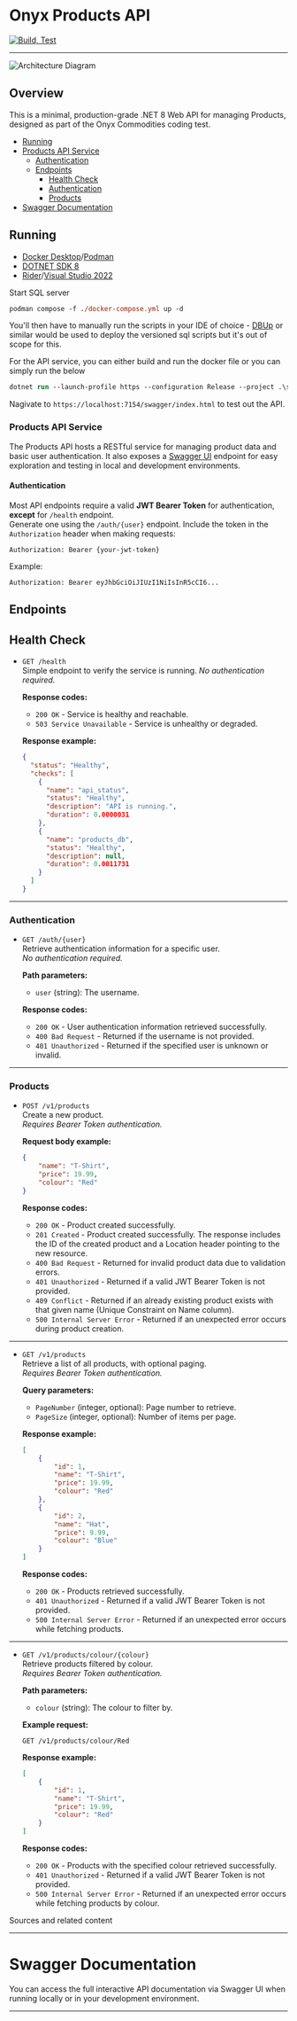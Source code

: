 # Onyx Products API

[![Build, Test](https://github.com/BeardyC/Onyx.Products/actions/workflows/dotnet.yml/badge.svg?branch=feature%2Fpipelines)](https://github.com/BeardyC/Onyx.Products/actions/workflows/dotnet.yml)

---
![Architecture Diagram](./docs/system-diagram.png)

## Overview
This is a minimal, production-grade .NET 8 Web API for managing Products, designed as part of the Onyx Commodities coding test.

- [Running](#running)
- [Products API Service](#products-api-service)
  - [Authentication](#authentication)
  - [Endpoints](#endpoints)
    - [Health Check](#health-check)
    - [Authentication](#authentication-1)
    - [Products](#products)
- [Swagger Documentation](#swagger-documentation)

## Running

- [Docker Desktop](https://www.docker.com/products/docker-desktop/)/[Podman](https://podman.io/)
- [DOTNET SDK 8](https://dotnet.microsoft.com/en-us/download/dotnet/8.0)
- [Rider](https://www.jetbrains.com/rider/)/[Visual Studio 2022](https://visualstudio.microsoft.com/vs/)

Start SQL server 
```ps
podman compose -f ./docker-compose.yml up -d
```
You'll then have to manually run the scripts in your IDE of choice - [DBUp](https://dbup.readthedocs.io/en/latest/) or similar would be used to deploy the versioned sql scripts but it's out of scope for this.

For the API service, you can either build and run the docker file or you can simply run the below
```ps
dotnet run --launch-profile https --configuration Release --project .\src\Onyx.ProductManagement.Api\
```

Nagivate to `https://localhost:7154/swagger/index.html` to test out the API.


### Products API Service

The Products API hosts a RESTful service for managing product data and basic user authentication. It also exposes a [Swagger UI](https://swagger.io/) endpoint for easy exploration and testing in local and development environments.

#### Authentication

Most API endpoints require a valid **JWT Bearer Token** for authentication, **except** for `/health` endpoint.  
Generate one using the `/auth/{user}` endpoint.
Include the token in the `Authorization` header when making requests:

```
Authorization: Bearer {your-jwt-token}
```

Example:

```
Authorization: Bearer eyJhbGciOiJIUzI1NiIsInR5cCI6...
```


## Endpoints

## Health Check

- `GET /health`  
  Simple endpoint to verify the service is running.
   _No authentication required._

  **Response codes:**
  - `200 OK` - Service is healthy and reachable.
  - `503 Service Unavailable` - Service is unhealthy or degraded.
 
  **Response example:**

  ```json
  {
    "status": "Healthy",
    "checks": [
      {
        "name": "api_status",
        "status": "Healthy",
        "description": "API is running.",
        "duration": 0.0000031
      },
      {
        "name": "products_db",
        "status": "Healthy",
        "description": null,
        "duration": 0.0011731
      }
    ]
  }
  ```
---

### Authentication

- `GET /auth/{user}`  
  Retrieve authentication information for a specific user.  
  _No authentication required._

  **Path parameters:**
  - `user` (string): The username.

  **Response codes:**
  - `200 OK` - User authentication information retrieved successfully.
  - `400 Bad Request` - Returned if the username is not provided.
  - `401 Unauthorized` - Returned if the specified user is unknown or invalid.


---

### Products

- `POST /v1/products`  
  Create a new product.  
  _Requires Bearer Token authentication._

  **Request body example:**

  ```json
  {
      "name": "T-Shirt",
      "price": 19.99,
      "colour": "Red"
  }
  ```

  **Response codes:**
  - `200 OK` - Product created successfully.
  - `201 Created` - Product created successfully. The response includes the ID of the created product and a Location header pointing to the new resource.
  - `400 Bad Request` - Returned for invalid product data due to validation errors.
  - `401 Unauthorized` - Returned if a valid JWT Bearer Token is not provided.
  - `409 Conflict` - Returned if an already existing product exists with that given name (Unique Constraint on Name column).
  - `500 Internal Server Error` - Returned if an unexpected error occurs during product creation.

---

- `GET /v1/products`  
  Retrieve a list of all products, with optional paging.  
  _Requires Bearer Token authentication._

  **Query parameters:**
  - `PageNumber` (integer, optional): Page number to retrieve.
  - `PageSize` (integer, optional): Number of items per page.

  **Response example:**

  ```json
  [
      {
          "id": 1,
          "name": "T-Shirt",
          "price": 19.99,
          "colour": "Red"
      },
      {
          "id": 2,
          "name": "Hat",
          "price": 9.99,
          "colour": "Blue"
      }
  ]
  ```

  **Response codes:**
  - `200 OK` - Products retrieved successfully.
  - `401 Unauthorized` - Returned if a valid JWT Bearer Token is not provided.
  - `500 Internal Server Error` - Returned if an unexpected error occurs while fetching products. 

---

- `GET /v1/products/colour/{colour}`  
  Retrieve products filtered by colour.  
  _Requires Bearer Token authentication._

  **Path parameters:**
  - `colour` (string): The colour to filter by.

  **Example request:**

  ```
  GET /v1/products/colour/Red
  ```

  **Response example:**

  ```json
  [
      {
          "id": 1,
          "name": "T-Shirt",
          "price": 19.99,
          "colour": "Red"
      }
  ]
  ```

  **Response codes:**
  - `200 OK` - Products with the specified colour retrieved successfully.
  - `401 Unauthorized` - Returned if a valid JWT Bearer Token is not provided.
  - `500 Internal Server Error` - Returned if an unexpected error occurs while fetching products by colour.    

Sources and related content


---

# Swagger Documentation

You can access the full interactive API documentation via Swagger UI when running locally or in your development environment.

---
